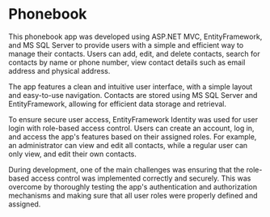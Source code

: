 # Phonebook
This phonebook app was developed using ASP.NET MVC, EntityFramework, and MS SQL Server to provide users with a simple and efficient way to manage their contacts. 
Users can add, edit, and delete contacts, search for contacts by name or phone number, view contact details such as email address and physical address.

The app features a clean and intuitive user interface, with a simple layout and easy-to-use navigation. Contacts are stored using MS SQL Server and EntityFramework, 
allowing for efficient data storage and retrieval.

To ensure secure user access, EntityFramework Identity was used for user login with role-based access control. Users can create an account, log in, and access 
the app's features based on their assigned roles. For example, an administrator can view and edit all contacts, while a regular user can only view, and edit their 
own contacts.

During development, one of the main challenges was ensuring that the role-based access control was implemented correctly and securely. This was overcome by thoroughly 
testing the app's authentication and authorization mechanisms and making sure that all user roles were properly defined and assigned. 
